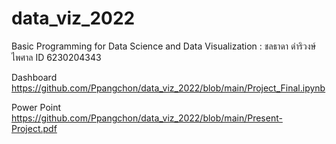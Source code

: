 # data_viz_2022
Basic Programming for Data Science and Data Visualization : ชลธาดา ดำริวงษ์ไพศาล ID 6230204343

Dashboard
https://github.com/Ppangchon/data_viz_2022/blob/main/Project_Final.ipynb

Power Point
https://github.com/Ppangchon/data_viz_2022/blob/main/Present-Project.pdf
